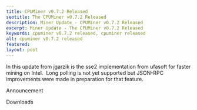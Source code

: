 ```yaml
---
title: CPUMiner v0.7.2 Released
seotitle: The CPUMiner v0.7.2 Released
description: Miner Update - CPUMiner v0.7.2 Released
excerpt: Miner Update - The CPUMiner v0.7.2 Released
keywords: cpuminer v0.7.2 released, cpuminer released
alt: cpuminer v0.7.2 released
featured: 
layout: post
---
```


<p>In this update from jgarzik is the sse2 implementation from ufasoft for faster mining on Intel.  Long polling is not yet supported but JSON-RPC improvements were made in preparation for that feature.</p>

<p>Announcement</p>

<p>Downloads</p>

